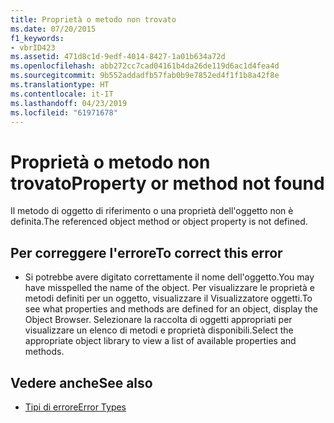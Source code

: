 ```yaml
---
title: Proprietà o metodo non trovato
ms.date: 07/20/2015
f1_keywords:
- vbrID423
ms.assetid: 471d8c1d-9edf-4014-8427-1a01b634a72d
ms.openlocfilehash: abb272cc7cad04161b4da26de119d6ac1d4fea4d
ms.sourcegitcommit: 9b552addadfb57fab0b9e7852ed4f1f1b8a42f8e
ms.translationtype: HT
ms.contentlocale: it-IT
ms.lasthandoff: 04/23/2019
ms.locfileid: "61971678"
---
```

# <a name="property-or-method-not-found"></a><span data-ttu-id="c560b-102">Proprietà o metodo non trovato</span><span class="sxs-lookup"><span data-stu-id="c560b-102">Property or method not found</span></span>
<span data-ttu-id="c560b-103">Il metodo di oggetto di riferimento o una proprietà dell'oggetto non è definita.</span><span class="sxs-lookup"><span data-stu-id="c560b-103">The referenced object method or object property is not defined.</span></span>  
  
## <a name="to-correct-this-error"></a><span data-ttu-id="c560b-104">Per correggere l'errore</span><span class="sxs-lookup"><span data-stu-id="c560b-104">To correct this error</span></span>  
  
- <span data-ttu-id="c560b-105">Si potrebbe avere digitato correttamente il nome dell'oggetto.</span><span class="sxs-lookup"><span data-stu-id="c560b-105">You may have misspelled the name of the object.</span></span> <span data-ttu-id="c560b-106">Per visualizzare le proprietà e metodi definiti per un oggetto, visualizzare il Visualizzatore oggetti.</span><span class="sxs-lookup"><span data-stu-id="c560b-106">To see what properties and methods are defined for an object, display the Object Browser.</span></span> <span data-ttu-id="c560b-107">Selezionare la raccolta di oggetti appropriati per visualizzare un elenco di metodi e proprietà disponibili.</span><span class="sxs-lookup"><span data-stu-id="c560b-107">Select the appropriate object library to view a list of available properties and methods.</span></span>  
  
## <a name="see-also"></a><span data-ttu-id="c560b-108">Vedere anche</span><span class="sxs-lookup"><span data-stu-id="c560b-108">See also</span></span>

- [<span data-ttu-id="c560b-109">Tipi di errore</span><span class="sxs-lookup"><span data-stu-id="c560b-109">Error Types</span></span>](../../../visual-basic/programming-guide/language-features/error-types.md)
